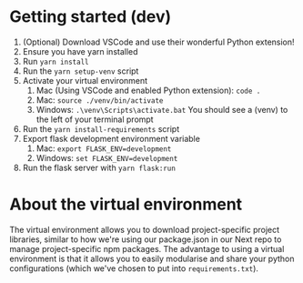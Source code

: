 # Getting started (dev)
1. (Optional) Download VSCode and use their wonderful Python extension!
1. Ensure you have yarn installed
1. Run `yarn install`
1. Run the `yarn setup-venv` script
1. Activate your virtual environment
    1. Mac (Using VSCode and enabled Python extension): `code .`
    1. Mac: `source ./venv/bin/activate`
    1. Windows: `.\venv\Scripts\activate.bat`
    You should see a (venv) to the left of your terminal prompt
1. Run the `yarn install-requirements` script
1. Export flask development environment variable
    1. Mac: `export FLASK_ENV=development`
    1. Windows: `set FLASK_ENV=development`
1. Run the flask server with `yarn flask:run`


# About the virtual environment
The virtual environment allows you to download project-specific project libraries, similar to how we're using our package.json in our Next repo to manage project-specific npm packages. The advantage to using a virtual environment is that it allows you to easily modularise and share your python configurations (which we've chosen to put into `requirements.txt`).
